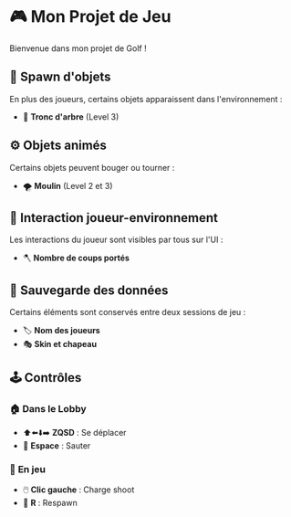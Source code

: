 # 🎮 Mon Projet de Jeu  

Bienvenue dans mon projet de Golf !

## 🌱 Spawn d'objets  
En plus des joueurs, certains objets apparaissent dans l'environnement :  
- 🌳 **Tronc d'arbre** (Level 3)  

## ⚙️ Objets animés  
Certains objets peuvent bouger ou tourner :  
- 🌪️ **Moulin** (Level 2 et 3)  

## 🔄 Interaction joueur-environnement  
Les interactions du joueur sont visibles par tous sur l'UI :  
- 🪓 **Nombre de coups portés**  

## 💾 Sauvegarde des données  
Certains éléments sont conservés entre deux sessions de jeu :  
- 🏷️ **Nom des joueurs**  
- 🎭 **Skin et chapeau**  

## 🕹️ Contrôles  
### 🏠 **Dans le Lobby**  
- ⬆️⬅️⬇️➡️ **ZQSD** : Se déplacer  
- 🏃 **Espace** : Sauter  

### 🎯 **En jeu**  
- 🖱️ **Clic gauche** : Charge shoot  
- 🔄 **R** : Respawn  
